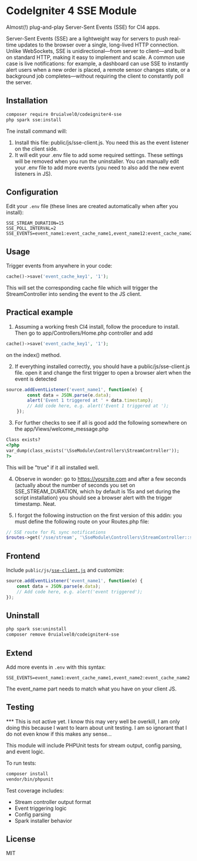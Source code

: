 # CodeIgniter 4 SSE Module

Almost(!) plug-and-play Server-Sent Events (SSE) for CI4 apps.

Server-Sent Events (SSE) are a lightweight way for servers to push real-time updates to the browser over a single, long-lived HTTP connection. Unlike WebSockets, SSE is unidirectional—from server to client—and built on standard HTTP, making it easy to implement and scale. A common use case is live notifications: for example, a dashboard can use SSE to instantly alert users when a new order is placed, a remote sensor changes state, or a background job completes—without requiring the client to constantly poll the server.

## Installation

```bash
composer require 0ruialvel0/codeigniter4-sse
php spark sse:install
```
Tne install command will:
1. Install this file: public/js/sse-client.js. You need this as the event listener on the client side.
2. It will edit your .env file to add some required settings. These settings will be removed when you run the uninstaller. You can manually edit your .env file to add more events (you need to also add the new event listeners in JS).

## Configuration

Edit your `.env` file (these lines are created automatically when after you install):

```
SSE_STREAM_DURATION=15
SSE_POLL_INTERVAL=2
SSE_EVENTS=event_name1:event_cache_name1,event_name12:event_cache_name2
```

## Usage

Trigger events from anywhere in your code:

```php
cache()->save('event_cache_key1', '1');
```

This will set the corresponding cache file which will trigger the StreamController
into sending the event to the JS client.

## Practical example

1. Assuming a working fresh CI4 install, follow the procedure to install.
Then go to app/Controllers/Home.php controller and add

```php
cache()->save('event_cache_key1', '1');
```
on the index() method.

2. If everything installed correctly, you should have a public/js/sse-client.js file. open it and change the first trigger to open a browser alert when the event is detected

```js
source.addEventListener('event_name1', function(e) {
        const data = JSON.parse(e.data);
        alert('Event 1 triggered at ' + data.timestamp);
        // Add code here, e.g. alert('Event 1 triggered at ');
    });
```

3. For further checks to see if all is good add the following somewhere on the app/Views/welcome_message.php

```html
Class exists?
<?php 
var_dump(class_exists('\SseModule\Controllers\StreamController'));
?>
```
This will be "true" if it all installed well.

4. Observe in wonder: go to https://yoursite.com and after a few seconds (actually about the number of seconds you set on SSE_STREAM_DURATION, which by default is 15s and set during the script installation) you should see a browser alert with the trigger timestamp. Neat.

5. I forgot the following instruction on the first version of this addin: you must define the following route on your Routes.php file:

```php
// SSE route for FL sync notifications
$routes->get('/sse/stream', '\SseModule\Controllers\StreamController::stream');
```

## Frontend

Include `public/js/`[`sse-client.js`](https://sse-client.js) and customize:

```javascript
source.addEventListener('event_name1', function(e) {
    const data = JSON.parse(e.data);
    // Add code here, e.g. alert('event triggered');
});
```

## Uninstall

```bash
php spark sse:uninstall
composer remove 0ruialvel0/codeigniter4-sse
```

## Extend

Add more events in `.env` with this syntax:

```
SSE_EVENTS=event_name1:event_cache_name1,event_name2:event_cache_name2
```
The event_name part needs to match what you have on your client JS.

## Testing
*** This is not active yet. I know this may very well be overkill, I am only doing this because I want to learn about unit testing. I am so ignorant that I do not even know if this makes any sense...

This module will include PHPUnit tests for stream output, config parsing, and event logic.

To run tests:

```bash
composer install
vendor/bin/phpunit
```

Test coverage includes:
- Stream controller output format
- Event triggering logic
- Config parsing
- Spark installer behavior

## License

MIT